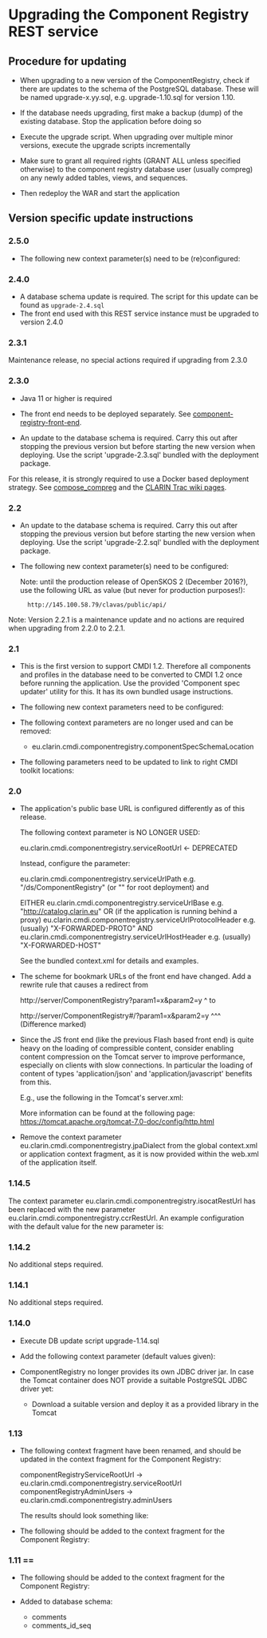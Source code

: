 # Upgrading the Component Registry REST service

## Procedure for updating

- When upgrading to a new version of the ComponentRegistry, check if there are
  updates to the schema of the PostgreSQL database. These will be named 
  upgrade-x.yy.sql, e.g. upgrade-1.10.sql for version 1.10.

- If the database needs upgrading, first make a backup (dump) of the existing
  database. Stop the application before doing so

- Execute the upgrade script. When upgrading over multiple minor versions, 
  execute the upgrade scripts incrementally

- Make sure to grant all required rights (GRANT ALL unless specified
  otherwise) to the component registry database user (usually compreg) on
  any newly added tables, views, and sequences.

- Then redeploy the WAR and start the application

## Version specific update instructions

### 2.5.0

- The following new context parameter(s) need to be (re)configured:

  <!-- Base location of the Concept Registry service -->
  <Parameter name="eu.clarin.cmdi.componentregistry.ccrRestUrl" value="{{DOCKER_COMPREG_CCR_REST_SERVICE}}"/>
  <!--  Base location of the CLAVAS vocabulary service  -->
  <Parameter name="eu.clarin.cmdi.componentregistry.clavasRestUrl" value="{{DOCKER_COMPREG_CLAVAS_REST_SERVICE}}"/>
  
  <!-- Skosmos cache refresh interval in seconds -->
  <Parameter name="eu.clarin.cmdi.componentregistry.skosmos.cacheRefreshRateSeconds" value="{{DOCKER_COMPREG_SKOSMOS_CACHE_REFRESH_RATE}}"/>
  
  <!-- CCR filters -->
  <!--    * Included Skosmos vocabularies for concepts -->
  <Parameter name="eu.clarin.cmdi.componentregistry.skosmos.ccr.includedVocabularies" value="{{DOCKER_COMPREG_SKOSMOS_CCR_INCLUDED_VOCABS}}" />
  <!--    * Included Skosmos schemes for concepts -->
  <Parameter name="eu.clarin.cmdi.componentregistry.skosmos.ccr.includedSchemes" value="{{DOCKER_COMPREG_SKOSMOS_CCR_INCLUDED_SCHEMES}}" />

  <!-- CLAVAS filters -->
  <!--    * Included Skosmos vocabularies for concepts -->
  <Parameter name="eu.clarin.cmdi.componentregistry.skosmos.vocabs.includedVocabularies" value="{{DOCKER_COMPREG_SKOSMOS_VOCABS_INCLUDED_VOCABS}}" />
  <!--    * Excluded Skosmos vocabularies for concepts -->
  <Parameter name="eu.clarin.cmdi.componentregistry.skosmos.vocabs.excludedVocabularies" value="{{DOCKER_COMPREG_SKOSMOS_VOCABS_EXCLUDED_VOCABS}}" />
  <!--    * Included Skosmos schemes for concepts -->
  <Parameter name="eu.clarin.cmdi.componentregistry.skosmos.vocabs.includedSchemes" value="{{DOCKER_COMPREG_SKOSMOS_VOCABS_INCLUDED_SCHEMES}}" />
  <!--    * Excluded Skosmos schemes for concepts -->
  <Parameter name="eu.clarin.cmdi.componentregistry.skosmos.vocabs.excludedSchemes" value="{{DOCKER_COMPREG_SKOSMOS_VOCABS_EXCLUDED_SCHEMES}}" />

### 2.4.0
- A database schema update is required. The script for this update can be found as
`upgrade-2.4.sql`
- The front end used with this REST service instance must be upgraded to version 2.4.0

### 2.3.1
Maintenance release, no special actions required if upgrading from 2.3.0

### 2.3.0
- Java 11 or higher is required

- The front end needs to be deployed separately. See 
[component-registry-front-end](https://github.com/clarin-eric/component-registry-front-end).

- An update to the database schema is required. Carry this out after stopping
the previous version but before starting the new version when deploying. Use
the script 'upgrade-2.3.sql' bundled with the deployment package.

For this release, it is strongly required to use a Docker based deployment strategy.
See [compose_compreg](https://gitlab.com/CLARIN-ERIC/compose_compreg) and the
[CLARIN Trac wiki pages](https://trac.clarin.eu/wiki/ComponentRegistryAndEditor).

### 2.2
- An update to the database schema is required. Carry this out after stopping
the previous version but before starting the new version when deploying. Use
the script 'upgrade-2.2.sql' bundled with the deployment package.

- The following new context parameter(s) need to be configured:

    <Parameter 
        name="eu.clarin.cmdi.componentregistry.clavasRestUrl" 
        value="https://openskos.meertens.knaw.nl/clavas/api/"/>
        
    Note: until the production release of OpenSKOS 2 (December 2016?), use the following 
    URL as value (but never for production purposes!):

    	http://145.100.58.79/clavas/public/api/
    	
Note: Version 2.2.1 is a maintenance update and no actions are required when upgrading
from 2.2.0 to 2.2.1.

### 2.1

- This is the first version to support CMDI 1.2. Therefore all components and
  profiles in the database need to be converted to CMDI 1.2 once before running
  the application. Use the provided 'Component spec updater' utility for this.
  It has its own bundled usage instructions.

- The following new context parameters need to be configured:

    <Parameter 
      name="eu.clarin.cmdi.componentregistry.toolkitLocation" 
      value="https://infra.clarin.eu/CMDI/1.x"/>

    <Parameter 
      name="eu.clarin.cmdi.componentregistry.component2SchemaXslUrl.cmdi_1_1"
      value="https://infra.clarin.eu/CMDI/1.1/xslt/comp2schema-v2/comp2schema.xsl"/>


- The following context parameters are no longer used and can be removed:

    * eu.clarin.cmdi.componentregistry.componentSpecSchemaLocation

 - The following parameters need to be updated to link to right CMDI toolkit 
   locations:

    <Parameter 
        name="eu.clarin.cmdi.componentregistry.generalComponentSchemaUrl" 
        value="https://infra.clarin.eu/CMDI/1.x/xsd/cmd-component.xsd"/>

    <Parameter 
        name="eu.clarin.cmdi.componentregistry.component2SchemaXslUrl"
        value="https://infra.clarin.eu/CMDI/1.x/xslt/comp2schema.xsl"/>

    <Parameter 
        name="eu.clarin.cmdi.componentregistry.component2SchemaXslUrl.cmdi_1_1" 
        value="https://infra.clarin.eu/CMDI/1.1/xslt/comp2schema-v2/comp2schema.xsl"/>

### 2.0

- The application's public base URL is configured differently as of this 
  release. 

  The following context parameter is NO LONGER USED:

    eu.clarin.cmdi.componentregistry.serviceRootUrl <- DEPRECATED

  Instead, configure the parameter:

    eu.clarin.cmdi.componentregistry.serviceUrlPath
        e.g. "/ds/ComponentRegistry" (or "" for root deployment)
  and

    EITHER
        eu.clarin.cmdi.componentregistry.serviceUrlBase
            e.g. "http://catalog.clarin.eu"
    OR (if the application is running behind a proxy)
            eu.clarin.cmdi.componentregistry.serviceUrlProtocolHeader
                    e.g. (usually) "X-FORWARDED-PROTO"
                AND
            eu.clarin.cmdi.componentregistry.serviceUrlHostHeader
                    e.g. (usually) "X-FORWARDED-HOST"

  See the bundled context.xml for details and examples.

- The scheme for bookmark URLs of the front end have changed. Add a rewrite rule
  that causes a redirect from
  
    http://server/ComponentRegistry?param1=x&param2=y
                                   ^
  to
  
    http://server/ComponentRegistry#/?param1=x&param2=y
                                   ^^^
  (Difference marked)

- Since the JS front end (like the previous Flash based front end) is quite heavy
  on the loading of compressible content, consider enabling content compression
  on the Tomcat server to improve performance, especially on clients with slow
  connections. In particular the loading of content of types 'application/json'
  and 'application/javascript' benefits from this. 
  
  E.g., use the following in the Tomcat's server.xml:

    <Connector port="8080" protocol="HTTP/1.1"
               connectionTimeout="20000"
               redirectPort="8443"
               compression="on" 
               compressableMimeType="text/html,text/xml,text/plain,text/javascript,text/css,application/json,application/javascript"
               />

  More information can be found at the following page:
  	<https://tomcat.apache.org/tomcat-7.0-doc/config/http.html>

- Remove the context parameter eu.clarin.cmdi.componentregistry.jpaDialect from the global
  context.xml or application context fragment, as it is now provided within the web.xml 
  of the application itself.
  
### 1.14.5

The context parameter eu.clarin.cmdi.componentregistry.isocatRestUrl has been replaced
with the new parameter eu.clarin.cmdi.componentregistry.ccrRestUrl. An example 
configuration with the default value for the new parameter is:


  <Parameter 
  		name="eu.clarin.cmdi.componentregistry.ccrRestUrl" 
  		value="https://openskos.meertens.knaw.nl/ccr/api/"/>

### 1.14.2

No additional steps required.

### 1.14.1

No additional steps required.

### 1.14.0

- Execute DB update script upgrade-1.14.sql

- Add the following context parameter (default values given):

  <Parameter 
	  name="eu.clarin.cmdi.componentregistry.jpaDialect" 
	  value="org.hibernate.dialect.PostgreSQLDialect"/> 
	  
- ComponentRegistry no longer provides its own JDBC driver jar. In case the Tomcat 
  container does NOT provide a suitable PostgreSQL JDBC driver yet:

    - Download a suitable version and deploy it as a provided library in the Tomcat


### 1.13

- The following context fragment have been renamed, and should be updated
  in the context fragment for the Component Registry:
  
  componentRegistryServiceRootUrl -> eu.clarin.cmdi.componentregistry.serviceRootUrl
  componentRegistryAdminUsers -> eu.clarin.cmdi.componentregistry.adminUsers
  
  The results should look something like:
  <Parameter 
  		name="eu.clarin.cmdi.componentregistry.serviceRootUrl" 
  		value="http://catalog.clarin.eu/ds/ComponentRegistry" /> 
  <Parameter 
  		name="eu.clarin.cmdi.componentregistry.adminUsers" 
  		value="admin1@clarin.eu admin2@clarin.eu" />

- The following should be added to the context fragment for the Component
  Registry:

	<Parameter
			name="eu.clarin.cmdi.componentregistry.documentationUrl" 
			value="http://www.clarin.eu/cmdi" /> 
	<Parameter 
			name="eu.clarin.cmdi.componentregistry.generalComponentSchemaUrl" 
			value="https://infra.clarin.eu/cmd/general-component-schema.xsd" /> 
	<Parameter 
			name="eu.clarin.cmdi.componentregistry.component2SchemaXslUrl" 
			value="https://infra.clarin.eu/cmd/xslt/comp2schema-v2/comp2schema.xsl" /> 
	<Parameter 
			name="eu.clarin.cmdi.componentregistry.componentSpecSchemaLocation" 
			value="http://www.clarin.eu/cmd https://infra.clarin.eu/cmd/general-component-schema.xsd" /> 
	<Parameter 
			name="eu.clarin.cmdi.componentregistry.isocatRestUrl" 
			value="https://catalog.clarin.eu/isocat/rest/" /> 
			
### 1.11 ==

- The following should be added to the context fragment for the Component
  Registry:
    <Parameter
	name="componentRegistryAdminUsers"
	value="space-separated-list-of-admin-eppns"/>

- Added to database schema:
	* comments
	* comments_id_seq
